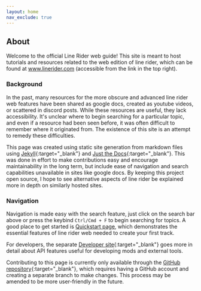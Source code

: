 ```yaml
---
layout: home
nav_exclude: true
---
```


## About

Welcome to the official Line Rider web guide! This site is meant to host tutorials and resources related to the web edition of line rider, which can be found at www.linerider.com (accessible from the link in the top right).

### Background

In the past, many resources for the more obscure and advanced line rider web features have been shared as google docs, created as youtube videos, or scattered in discord posts. While these resources are useful, they lack accessibility. It's unclear where to begin searching for a particular topic, and even if a resource had been seen before, it was often difficult to remember where it originated from. The existence of this site is an attempt to remedy these difficulties.

This page was created using static site generation from markdown files using [Jekyll](https://jekyllrb.com/){:target="_blank"} and [Just the Docs](https://github.com/just-the-docs/just-the-docs){:target="_blank"}. This was done in effort to make contributions easy and encourage maintainability in the long term, but include ease of navigation and search capabilities unavailable in sites like google docs. By keeping this project open source, I hope to see alternative aspects of line rider be explained more in depth on similarly hosted sites.

### Navigation

Navigation is made easy with the search feature, just click on the search bar above or press the keybind `Ctrl/Cmd + F` to begin searching for topics. A good place to get started is [Quickstart page](/quickstart/), which demonstrates the essential features of line rider web needed to create your first track. 

For developers, the separate [Developer site](https://malizma333.github.io/line-rider-web-docs/){:target="_blank"} goes more in detail about API features useful for developing mods and external tools.

Contributing to this page is currently only available through the [GitHub repository](https://github.com/Malizma333/line-rider-web-guide/){:target="_blank"}, which requires having a GitHub account and creating a separate branch to make changes. This process may be amended to be more user-friendly in the future.
